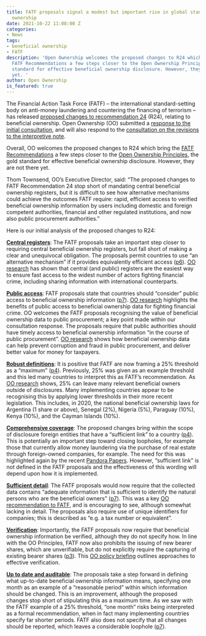 ```yaml
---
title: FATF proposals signal a modest but important rise in global standards on beneficial
  ownership
date: 2021-10-22 11:08:00 Z
categories:
- News
tags:
- beneficial ownership
- FATF
description: 'Open Ownership welcomes the proposed changes to R24 which bring the
  FATF Recommendations a few steps closer to the Open Ownership Principles, the gold
  standard for effective beneficial ownership disclosure. However, they are not there
  yet. '
author: Open Ownership
is_featured: true
---
```


The Financial Action Task Force (FATF) – the international standard-setting body on anti-money laundering and countering the financing of terrorism – has released [proposed changes to recommendation 24](https://www.fatf-gafi.org/media/fatf/documents/recommendations/pdfs/Pdf-file_R24-Beneficial-Ownership-Public-Consultation.pdf) (R24), relating to beneficial ownership. Open Ownership (OO) submitted a [response to the initial consultation](https://www.openownership.org/resources/open-ownership-response-to-fatf-consultation-on-revisions-to-recommendation-24/), and will also respond to the [consultation on the revisions to the interpretive note](https://www.fatf-gafi.org/media/fatf/documents/recommendations/Word-File_R24%20Beneficial%20Ownership%20Public%20Consultation.docx).

Overall, OO welcomes the proposed changes to R24 which bring the [FATF Recommendations](https://www.fatf-gafi.org/publications/fatfrecommendations/) a few steps closer to the [Open Ownership Principles](https://www.openownership.org/principles/), the gold standard for effective beneficial ownership disclosure. However, they are not there yet. 

Thom Townsend, OO’s Executive Director, said: “The proposed changes to FATF Recommendation 24 stop short of mandating central beneficial ownership registers, but it is difficult to see how alternative mechanisms could achieve the outcomes FATF require: rapid, efficient access to verified beneficial ownership information by users including domestic and foreign competent authorities, financial and other regulated institutions, and now also public procurement authorities.”

Here is our initial analysis of the proposed changes to R24:

[**Central registers**](https://www.openownership.org/principles/central-register/): The FATF proposals take an important step closer to requiring central beneficial ownership registers, but fall short of making a clear and unequivocal obligation. The proposals permit countries to use “an alternative mechanism” if it provides equivalently efficient access ([p6](https://www.fatf-gafi.org/media/fatf/documents/recommendations/pdfs/Pdf-file_R24-Beneficial-Ownership-Public-Consultation.pdf)). [OO research](https://www.openownership.org/resources/making-central-beneficial-ownership-registers-public/) has shown that central (and public) registers are the easiest way to ensure fast access to the widest number of actors fighting financial crime, including sharing information with international counterparts.

[**Public access**](https://www.openownership.org/principles/public-access/): FATF proposals state that countries should “consider” public access to beneficial ownership information ([p7](https://www.fatf-gafi.org/media/fatf/documents/recommendations/pdfs/Pdf-file_R24-Beneficial-Ownership-Public-Consultation.pdf)). [OO research](https://www.openownership.org/resources/making-central-beneficial-ownership-registers-public/) highlights the benefits of public access to beneficial ownership data for fighting financial crime. OO welcomes the FATF proposals recognising the value of beneficial ownership data to public procurement; a key point made within our consultation response. The proposals require that public authorities should have timely access to beneficial ownership information “in the course of public procurement”. [OO research](https://www.openownership.org/resources/beneficial-ownership-data-in-procurement/) shows how beneficial ownership data can help prevent corruption and fraud in public procurement, and deliver better value for money for taxpayers. 

[**Robust definitions**](https://www.openownership.org/principles/robust-definitions/): It is positive that FATF are now framing a 25% threshold as a “maximum” ([p4](https://www.fatf-gafi.org/media/fatf/documents/recommendations/pdfs/Pdf-file_R24-Beneficial-Ownership-Public-Consultation.pdf)). Previously, 25% was given as an example threshold and this led many countries to interpret this as FATF’s recommendation. As [OO research](https://www.openownership.org/resources/beneficial-ownership-in-law-definitions-and-thresholds/) shows, 25% can leave many relevant beneficial owners outside of disclosures. Many implementing countries appear to be recognising this by applying lower thresholds in their more recent legislation. This includes, in 2020, the national beneficial ownership laws for Argentina (1 share or above), Senegal (2%), Nigeria (5%), Paraguay (10%), Kenya (10%), and the Cayman Islands (10%).

[**Comprehensive coverage**](https://www.openownership.org/principles/comprehensive-coverage/): The proposed changes bring within the scope of disclosure foreign entities that have a “sufficient link” to a country ([p4](https://www.fatf-gafi.org/media/fatf/documents/recommendations/pdfs/Pdf-file_R24-Beneficial-Ownership-Public-Consultation.pdf)). This is potentially an important step toward closing loopholes, for example those that currently allow money laundering via the purchase of real estate through foreign-owned companies, for example. The need for this was highlighted again by the recent [Pandora Papers](https://www.openownership.org/blogs/pandora-papers-lessons-for-beneficial-ownership-transparency/). However, “sufficient link” is not defined in the FATF proposals and the effectiveness of this wording will depend upon how it is implemented.

[**Sufficient detail**](https://www.openownership.org/principles/sufficient-detail/): The FATF proposals would now require that the collected data contains “adequate information that is sufficient to identify the natural persons who are the beneficial owners” ([p7](https://www.fatf-gafi.org/media/fatf/documents/recommendations/pdfs/Pdf-file_R24-Beneficial-Ownership-Public-Consultation.pdf)). This was a key [OO recommendation to FATF](https://www.openownership.org/resources/open-ownership-response-to-fatf-consultation-on-revisions-to-recommendation-24/), and is encouraging to see, although somewhat lacking in detail. The proposals also require use of unique identifiers for companies; this is described as “e.g. a tax number or equivalent”.

[**Verification**](https://www.openownership.org/principles/verification/): Importantly, the FATF proposals now require that beneficial ownership information be verified, although they do not specify how. In line with the OO Principles, FATF now also prohibits the issuing of new bearer shares, which are unverifiable, but do not explicitly require the capturing of existing bearer shares ([p3](https://www.fatf-gafi.org/media/fatf/documents/recommendations/pdfs/Pdf-file_R24-Beneficial-Ownership-Public-Consultation.pdf)). This [OO policy briefing](https://www.openownership.org/resources/verification-of-beneficial-ownership-data/) outlines approaches to effective verification.

[**Up to date and auditable**](https://www.openownership.org/principles/up-to-date-auditable/): The proposals take a step forward in defining what up-to-date beneficial ownership information means, specifying one month as an example of a “reasonable period” within which information should be changed. This is an improvement, although the proposed changes stop short of stipulating this as a maximum time. As we saw with the FATF example of a 25% threshold, “one month” risks being interpreted as a formal recommendation, when in fact many implementing countries specify far shorter periods. FATF also does not specify that all changes should be reported, which leaves a considerable loophole ([p7](https://www.fatf-gafi.org/media/fatf/documents/recommendations/pdfs/Pdf-file_R24-Beneficial-Ownership-Public-Consultation.pdf)).